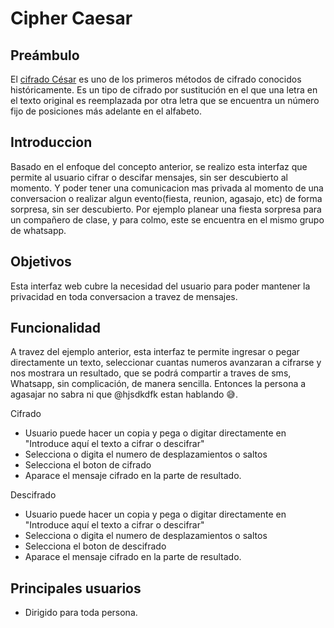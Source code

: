 # Cipher Caesar

## Preámbulo
El [cifrado César](https://en.wikipedia.org/wiki/Caesar_cipher) es uno de los
primeros métodos de cifrado conocidos históricamente. Es un tipo de cifrado por
sustitución en el que una letra en el texto original es reemplazada por otra
letra que se encuentra un número fijo de posiciones más adelante en el alfabeto.

## Introduccion
Basado en el enfoque del concepto anterior, se realizo esta interfaz que permite 
al usuario cifrar o descifar mensajes, sin ser descubierto al momento.
Y poder tener una comunicacion mas privada al momento de una conversacion o realizar algun evento(fiesta, reunion, agasajo, etc) de forma sorpresa, sin ser descubierto.
Por ejemplo planear una fiesta sorpresa para un compañero de clase, y para colmo,
este se encuentra en el mismo grupo de whatsapp.

## Objetivos
Esta interfaz web cubre la necesidad del usuario para poder mantener la privacidad
en toda conversacion a travez de mensajes.

## Funcionalidad
A travez del ejemplo anterior, esta interfaz te permite ingresar o pegar directamente un texto, seleccionar cuantas numeros avanzaran a cifrarse y nos mostrara un resultado, que se podrá compartir a traves de sms, Whatsapp, sin complicación, de manera sencilla.
Entonces la persona a agasajar no sabra ni que @hjsdkdfk estan hablando 😅. 

Cifrado 

* Usuario puede hacer un copia y pega o digitar directamente en "Introduce aquí el texto a cifrar o descifrar"
* Selecciona o digita el numero de desplazamientos o saltos
* Selecciona el boton de cifrado
* Aparace el mensaje cifrado en la parte de resultado.

Descifrado 

* Usuario puede hacer un copia y pega o digitar directamente en "Introduce aquí el texto a cifrar o descifrar"
* Selecciona o digita el numero de desplazamientos o saltos
* Selecciona el boton de descifrado
* Aparace el mensaje cifrado en la parte de resultado.

## Principales usuarios
* Dirigido para toda persona.